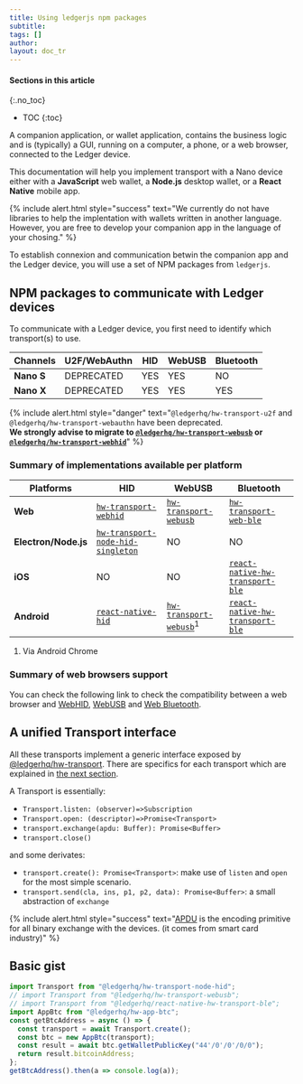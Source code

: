 ```yaml
---
title: Using ledgerjs npm packages
subtitle:
tags: []
author:
layout: doc_tr
---
```


#### Sections in this article
{:.no_toc}
* TOC
{:toc}


A companion application, or wallet application, contains the business logic and is (typically) a GUI, running on a computer, a phone, or a web browser, connected to the Ledger device.

This documentation will help you implement transport with a Nano device either with a **JavaScript** web wallet, a **Node.js** desktop wallet, or a **React Native** mobile app.

<!--  -->
{% include alert.html style="success" text="We currently do not have libraries to help the implentation with wallets written in another language. However, you are free to develop your companion app in the language of your chosing." %}
<!--  -->

To establish connexion and communication betwin the companion app and the Ledger device, you will use a set of NPM packages from `ledgerjs`.


## NPM packages to communicate with Ledger devices

To communicate with a Ledger device, you first need to identify which transport(s) to use.

| Channels    | U2F/WebAuthn | HID | WebUSB | Bluetooth |
|-------------|--------------|-----|--------|-----------|
|<b>Nano S</b>| DEPRECATED   | YES | YES    | NO        |
|<b>Nano X</b>| DEPRECATED   | YES | YES    | YES       |

<!--  -->
{% include alert.html style="danger" text="<code>@ledgerhq/hw-transport-u2f</code> and <code>@ledgerhq/hw-transport-webauthn</code> have been deprecated.<br><b>We strongly advise to migrate to <code><a href='../webusb'>@ledgerhq/hw-transport-webusb</a></code> or <code><a href='../webhid'>@ledgerhq/hw-transport-webhid</a></code></b>" %}
<!--  -->

### Summary of implementations available per platform


|    Platforms          |                                            HID                                   |                                 WebUSB                                |                                  Bluetooth                                   |
|-----------------------|----------------------------------------------------------------------------------|-----------------------------------------------------------------------|------------------------------------------------------------------------------|
|<b>Web</b>             | <code><a href='../webhid'>hw-transport-webhid</a></code>                         | <code><a href='../webhid'>hw-transport-webusb</a> </code>             | <code><a href='../web-ble'>hw-transport-web-ble</a></code>                   |
|<b>Electron/Node.js</b>| <code><a href='../node-hid-singleton'>hw-transport-node-hid-singleton</a></code> | NO                                                                    | NO                                                                           |
|<b>iOS</b>             | NO                                                                               | NO                                                                    | <code><a href='../react-native-ble'>react-native-hw-transport-ble</a></code> |
|<b>Android</b>         | <code><a href='../react-native-hid'>react-native-hid</a></code>                  | <code><a href='../webusb'>hw-transport-webusb</a></code><sup>1</sup>  | <code><a href='../react-native-ble'>react-native-hw-transport-ble</a></code> |

1. Via Android Chrome

### Summary of web browsers support

You can check the following link to check the compatibility between a web browser and [WebHID](https://caniuse.com/webhid), [WebUSB](https://caniuse.com/webusb) and [Web Bluetooth](https://caniuse.com/web-bluetooth).

## A unified Transport interface

All these transports implement a generic interface exposed by
[@ledgerhq/hw-transport](https://github.com/LedgerHQ/ledgerjs/tree/master/packages/hw-transport).
There are specifics for each transport which are explained in [the next section](../webhid).

A Transport is essentially:

- `Transport.listen: (observer)=>Subscription`
- `Transport.open: (descriptor)=>Promise<Transport>`
- `transport.exchange(apdu: Buffer): Promise<Buffer>`
- `transport.close()`

and some derivates:

- `transport.create(): Promise<Transport>`: make use of `listen` and `open` for the most simple scenario.
- `transport.send(cla, ins, p1, p2, data): Promise<Buffer>`: a small abstraction of `exchange`

<!--  -->
{% include alert.html style="success" text="<a href='https://en.wikipedia.org/wiki/Smart_card_application_protocol_data_unit'>APDU</a> is the encoding primitive for all binary exchange with the devices. (it comes from smart card industry)" %}
<!--  -->

## Basic gist

```js
import Transport from "@ledgerhq/hw-transport-node-hid";
// import Transport from "@ledgerhq/hw-transport-webusb";
// import Transport from "@ledgerhq/react-native-hw-transport-ble";
import AppBtc from "@ledgerhq/hw-app-btc";
const getBtcAddress = async () => {
  const transport = await Transport.create();
  const btc = new AppBtc(transport);
  const result = await btc.getWalletPublicKey("44'/0'/0'/0/0");
  return result.bitcoinAddress;
};
getBtcAddress().then(a => console.log(a));
```
